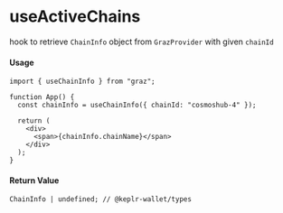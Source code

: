 # useActiveChains

hook to retrieve `ChainInfo` object from `GrazProvider` with given `chainId`

#### Usage

```tsx
import { useChainInfo } from "graz";

function App() {
  const chainInfo = useChainInfo({ chainId: "cosmoshub-4" });

  return (
    <div>
      <span>{chainInfo.chainName}</span>
    </div>
  );
}
```

#### Return Value

```tsx
ChainInfo | undefined; // @keplr-wallet/types
```
